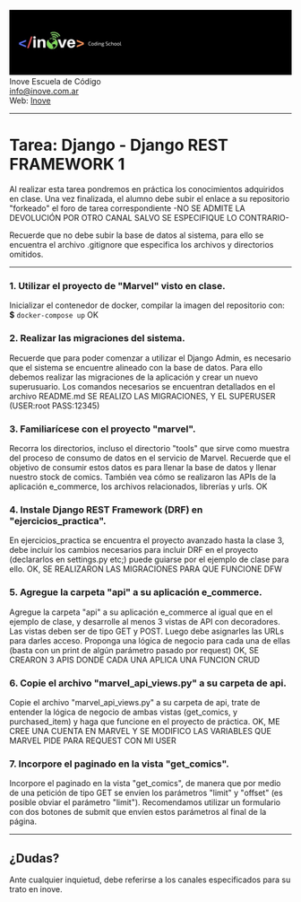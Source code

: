 ![Inove banner](/inove.jpg)
Inove Escuela de Código\
info@inove.com.ar\
Web: [Inove](http://inove.com.ar)

---
# Tarea: Django - Django REST FRAMEWORK 1

Al realizar esta tarea pondremos en práctica los conocimientos adquiridos en clase.
Una vez finalizada, el alumno debe subir el enlace a su repositorio "forkeado" el foro de tarea correspondiente -NO SE ADMITE LA DEVOLUCIÓN POR OTRO CANAL SALVO SE ESPECIFIQUE LO CONTRARIO- 

Recuerde que no debe subir la base de datos al sistema, para ello se encuentra el archivo .gitignore que especifica los archivos y directorios omitidos.

---

### 1. Utilizar el proyecto de "Marvel" visto en clase.
Inicializar el contenedor de docker, compilar la imagen del repositorio con:
**$** `docker-compose up`
    OK

### 2. Realizar las migraciones del sistema.
Recuerde que para poder comenzar a utilizar el Django Admin, es necesario que el sistema se encuentre alineado con la base de datos. Para ello debemos realizar las migraciones de la aplicación y crear un nuevo superusuario.
Los comandos necesarios se encuentran detallados en el archivo README.md
    SE REALIZO LAS MIGRACIONES, Y EL SUPERUSER (USER:root PASS:12345)

### 3. Familiarícese con el proyecto "marvel".
Recorra los directorios, incluso el directorio "tools" que sirve como muestra del proceso de consumo de datos en el servicio de Marvel. Recuerde que el objetivo de consumir estos datos es para llenar la base de datos y llenar nuestro stock de comics.
También vea cómo se realizaron las APIs de la aplicación e_commerce, los archivos relacionados, librerías y urls. 
    OK

### 4. Instale Django REST Framework (DRF) en "ejercicios_practica".
En ejercicios_practica se encuentra el proyecto avanzado hasta la clase 3, debe incluir los cambios necesarios para incluir DRF en el proyecto (declararlos en settings.py etc;) puede guiarse por el ejemplo de clase para ello.
    OK, SE REALIZARON LAS MIGRACIONES PARA QUE FUNCIONE DFW

### 5. Agregue la carpeta "api" a su aplicación e_commerce.
Agregue la carpeta "api" a su aplicación e_commerce al igual que en el ejemplo de clase, y desarrolle al menos 3 vistas de API con decoradores. Las vistas deben ser de tipo GET y POST. Luego debe asignarles las URLs para darles acceso. Proponga una lógica de negocio para cada una de ellas (basta con un print de algún parámetro pasado por request)
    OK, SE CREARON 3 APIS DONDE CADA UNA APLICA UNA FUNCION CRUD

### 6. Copie el archivo "marvel_api_views.py" a su carpeta de api.
Copie el archivo "marvel_api_views.py" a su carpeta de api, trate de entender la lógica de negocio de ambas vistas (get_comics, y purchased_item) y haga que funcione en el proyecto de práctica.
    OK, ME CREE UNA CUENTA EN MARVEL Y SE MODIFICO LAS VARIABLES QUE MARVEL PIDE PARA REQUEST CON MI USER

### 7. Incorpore el paginado en la vista "get_comics".
Incorpore el paginado en la vista "get_comics", de manera que por medio de una petición de tipo GET se envíen los parámetros "limit" y "offset" (es posible obviar el parámetro "limit"). 
Recomendamos utilizar un formulario con dos botones de submit que envíen estos parámetros al final de la página.
    

---

## ¿Dudas?
Ante cualquier inquietud, debe referirse a los canales especificados para su trato en inove.